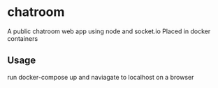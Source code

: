 # chatroom
A public chatroom web app using node and socket.io
Placed in docker containers


## Usage

run docker-compose up and naviagate to localhost on a browser